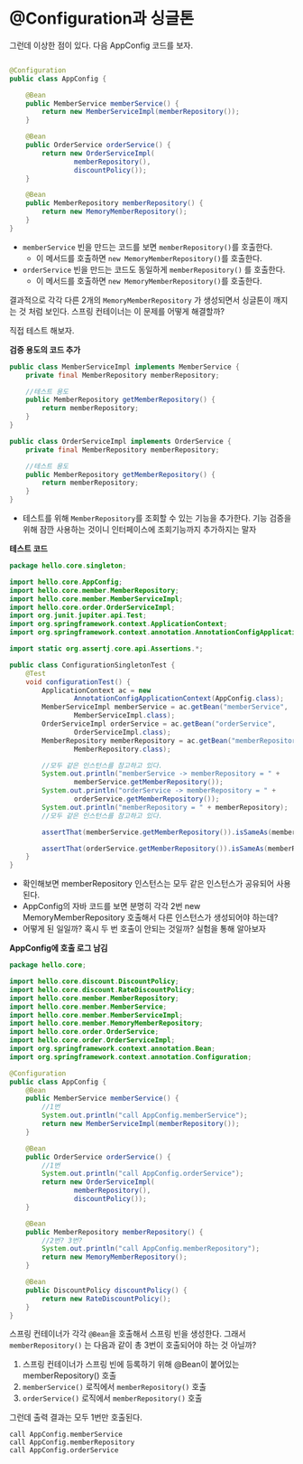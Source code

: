 # @Configuration과 싱글톤

그런데 이상한 점이 있다. 다음 AppConfig 코드를 보자.

```java

@Configuration
public class AppConfig {

    @Bean
    public MemberService memberService() {
        return new MemberServiceImpl(memberRepository());
    }

    @Bean
    public OrderService orderService() {
        return new OrderServiceImpl(
                memberRepository(),
                discountPolicy());
    }

    @Bean
    public MemberRepository memberRepository() {
        return new MemoryMemberRepository();
    }
}
```

- `memberService` 빈을 만드는 코드를 보면 `memberRepository()`를 호출한다.
    - 이 메서드를 호출하면 `new MemoryMemberRepository()`를 호출한다.
- `orderService` 빈을 만드는 코드도 동일하게 `memberRepository()` 를 호출한다.
    - 이 메서드를 호출하면 `new MemoryMemberRepository()`를 호출한다.

결과적으로 각각 다른 2개의 `MemoryMemberRepository` 가 생성되면서 싱글톤이 깨지는 것 처럼 보인다.
스프링 컨테이너는 이 문제를 어떻게 해결할까?

직접 테스트 해보자.

**검증 용도의 코드 추가**

```java
public class MemberServiceImpl implements MemberService {
    private final MemberRepository memberRepository;

    //테스트 용도
    public MemberRepository getMemberRepository() {
        return memberRepository;
    }
}

public class OrderServiceImpl implements OrderService {
    private final MemberRepository memberRepository;

    //테스트 용도
    public MemberRepository getMemberRepository() {
        return memberRepository;
    }
}
```

- 테스트를 위해 `MemberRepository`를 조회할 수 있는 기능을 추가한다. 기능 검증을 위해 잠깐 사용하는
  것이니 인터페이스에 조회기능까지 추가하지는 말자

**테스트 코드**

```java
package hello.core.singleton;

import hello.core.AppConfig;
import hello.core.member.MemberRepository;
import hello.core.member.MemberServiceImpl;
import hello.core.order.OrderServiceImpl;
import org.junit.jupiter.api.Test;
import org.springframework.context.ApplicationContext;
import org.springframework.context.annotation.AnnotationConfigApplicationContext;

import static org.assertj.core.api.Assertions.*;

public class ConfigurationSingletonTest {
    @Test
    void configurationTest() {
        ApplicationContext ac = new
                AnnotationConfigApplicationContext(AppConfig.class);
        MemberServiceImpl memberService = ac.getBean("memberService",
                MemberServiceImpl.class);
        OrderServiceImpl orderService = ac.getBean("orderService",
                OrderServiceImpl.class);
        MemberRepository memberRepository = ac.getBean("memberRepository",
                MemberRepository.class);

        //모두 같은 인스턴스를 참고하고 있다.
        System.out.println("memberService -> memberRepository = " +
                memberService.getMemberRepository());
        System.out.println("orderService -> memberRepository = " +
                orderService.getMemberRepository());
        System.out.println("memberRepository = " + memberRepository);
        //모두 같은 인스턴스를 참고하고 있다.

        assertThat(memberService.getMemberRepository()).isSameAs(memberRepository);

        assertThat(orderService.getMemberRepository()).isSameAs(memberRepository);
    }
}
```

- 확인해보면 memberRepository 인스턴스는 모두 같은 인스턴스가 공유되어 사용된다.
- AppConfig의 자바 코드를 보면 분명히 각각 2번 new MemoryMemberRepository 호출해서 다른
  인스턴스가 생성되어야 하는데?
- 어떻게 된 일일까? 혹시 두 번 호출이 안되는 것일까? 실험을 통해 알아보자

**AppConfig에 호출 로그 남김**

```java
package hello.core;

import hello.core.discount.DiscountPolicy;
import hello.core.discount.RateDiscountPolicy;
import hello.core.member.MemberRepository;
import hello.core.member.MemberService;
import hello.core.member.MemberServiceImpl;
import hello.core.member.MemoryMemberRepository;
import hello.core.order.OrderService;
import hello.core.order.OrderServiceImpl;
import org.springframework.context.annotation.Bean;
import org.springframework.context.annotation.Configuration;

@Configuration
public class AppConfig {
    @Bean
    public MemberService memberService() {
        //1번
        System.out.println("call AppConfig.memberService");
        return new MemberServiceImpl(memberRepository());
    }

    @Bean
    public OrderService orderService() {
        //1번
        System.out.println("call AppConfig.orderService");
        return new OrderServiceImpl(
                memberRepository(),
                discountPolicy());
    }

    @Bean
    public MemberRepository memberRepository() {
        //2번? 3번?
        System.out.println("call AppConfig.memberRepository");
        return new MemoryMemberRepository();
    }

    @Bean
    public DiscountPolicy discountPolicy() {
        return new RateDiscountPolicy();
    }
}
```

스프링 컨테이너가 각각 `@Bean`을 호출해서 스프링 빈을 생성한다. 그래서 `memberRepository()` 는
다음과 같이 총 3번이 호출되어야 하는 것 아닐까?

1. 스프링 컨테이너가 스프링 빈에 등록하기 위해 @Bean이 붙어있는 memberRepository() 호출
2. `memberService()` 로직에서 `memberRepository()` 호출
3. `orderService()` 로직에서 `memberRepository()` 호출

그런데 출력 결과는 모두 1번만 호출된다.

```
call AppConfig.memberService
call AppConfig.memberRepository
call AppConfig.orderService
```